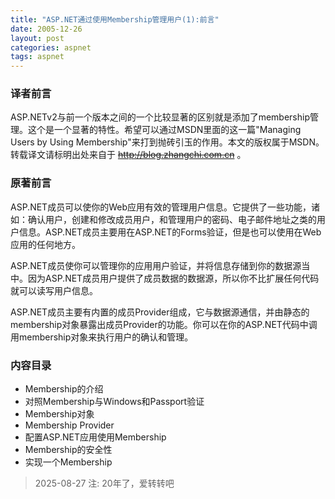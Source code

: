 ```yaml
---
title: "ASP.NET通过使用Membership管理用户(1):前言"
date: 2005-12-26
layout: post
categories: aspnet
tags: aspnet
---
```


### 译者前言

ASP.NETv2与前一个版本之间的一个比较显著的区别就是添加了membership管理。这个是一个显著的特性。希望可以通过MSDN里面的这一篇"Managing Users by Using Membership"来打到抛砖引玉的作用。本文的版权属于MSDN。转载译文请标明出处来自于 ~~http://blog.zhangchi.com.cn~~ 。

### 原著前言

ASP.NET成员可以使你的Web应用有效的管理用户信息。它提供了一些功能，诸如：确认用户，创建和修改成员用户，和管理用户的密码、电子邮件地址之类的用户信息。ASP.NET成员主要用在ASP.NET的Forms验证，但是也可以使用在Web应用的任何地方。

ASP.NET成员使你可以管理你的应用用户验证，并将信息存储到你的数据源当中。因为ASP.NET成员用户提供了成员数据的数据源，所以你不比扩展任何代码就可以读写用户信息。

ASP.NET成员主要有内置的成员Provider组成，它与数据源通信，并由静态的membership对象暴露出成员Provider的功能。你可以在你的ASP.NET代码中调用membership对象来执行用户的确认和管理。

### 内容目录

* Membership的介绍
* 对照Membership与Windows和Passport验证
* Membership对象
* Membership Provider
* 配置ASP.NET应用使用Membership
* Membership的安全性
* 实现一个Membership

> 2025-08-27 注: 20年了，爱转转吧
